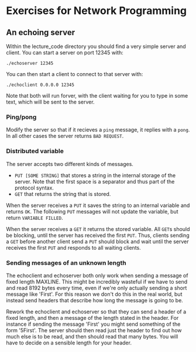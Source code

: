 # Exercises for Network Programming

## An echoing server
Within the lecture_code directory you should find a very simple server and 
client. You can start a server on port 12345 with:

    ./echoserver 12345

You can then start a client to connect to that server with:

    ./echoclient 0.0.0.0 12345

Note that both will run forver, with the client waiting for you to type in some 
text, which will be sent to the server.

### Ping/pong
Modify the server so that if it recieves a `ping` message, it replies with a `pong`. In all other cases the server returns `BAD REQUEST`.

### Distributed variable
The server accepts two different kinds of messages.

* `PUT [SOME STRING]` that stores a string in the internal storage of the 
server. Note that the first space is a separator and thus part of the protocol 
syntax.
* `GET` that returns the string that is stored.

When the server receives a `PUT` it saves the string to an internal variable 
and returns `OK`. The following `PUT` messages will not update the variable, 
but return `VARIABLE FILLED`.

When the server receives a `GET` it returns the stored variable. All `GET`s 
should be blocking, until the server has received the first `PUT`. Thus, 
clients sending a `GET` before another client send a `PUT` should block and 
wait until the server receives the first `PUT` and responds to all waiting 
clients.

### Sending messages of an unknown length
The echoclient and echoserver both only work when sending a message of fixed 
length MAXLINE. This might be incredibly wasteful if we have to send and read 
8192 bytes every time, even if we're only actually sending a short message like 
'First'. For this reason we don't do this in the real world, but instead send 
headers that describe how long the message is going to be.

Rework the echoclient and echoserver so that they can send a header of a fixed 
length, and then a message of the length stated in the header. For instance if 
sending the message 'First' you might send something of the form '5First'. The 
server should then read just the header to find out how much else is to be 
read, and then should read that many bytes. You will have to decide on a 
sensible length for your header.
